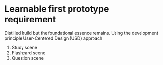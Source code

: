 # Learnable first prototype requirement
Distilled build but the foundational essence remains. 
Using the development principle User-Centered Design (USD) approach
1. Study scene
2. Flashcard scene
3. Question scene
